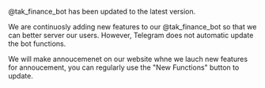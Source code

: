 @tak_finance_bot has been updated to the latest version.

We are continuosly adding new features to our @tak_finance_bot so that we can better server our users. However, Telegram does not automatic update the bot functions.

We will make annoucemenet on our website whne we lauch new features for annoucement, you can regularly use the "New Functions" button to update.

